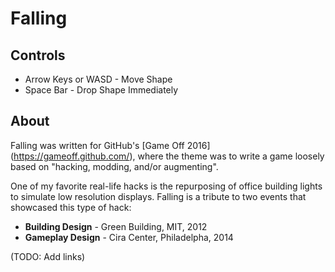 # Falling

## Controls

* Arrow Keys or WASD - Move Shape
* Space Bar - Drop Shape Immediately

## About

Falling was written for GitHub's [Game Off 2016] (https://gameoff.github.com/), where the theme was to write a game loosely based on "hacking, modding, and/or augmenting".

One of my favorite real-life hacks is the repurposing of office building lights to simulate low resolution displays. Falling is a tribute to two events that showcased this type of hack:
* **Building Design** - Green Building, MIT, 2012
* **Gameplay Design** - Cira Center, Philadelpha, 2014

(TODO: Add links)